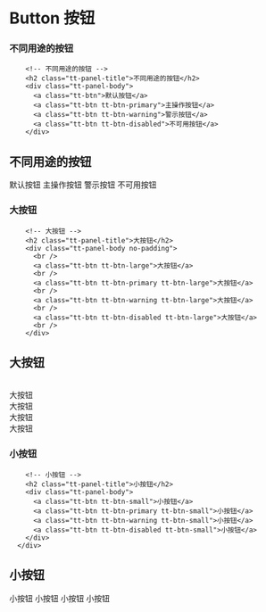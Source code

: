 # Button 按钮


### 不同用途的按钮

```
    <!-- 不同用途的按钮 -->
    <h2 class="tt-panel-title">不同用途的按钮</h2>
    <div class="tt-panel-body">
      <a class="tt-btn">默认按钮</a>
      <a class="tt-btn tt-btn-primary">主操作按钮</a>
      <a class="tt-btn tt-btn-warning">警示按钮</a>
      <a class="tt-btn tt-btn-disabled">不可用按钮</a>
    </div>
```

<button1> 
    <h2 class="tt-panel-title">不同用途的按钮</h2>
    <div class="tt-panel-body">
      <a class="tt-btn">默认按钮</a>
      <a class="tt-btn tt-btn-primary">主操作按钮</a>
      <a class="tt-btn tt-btn-warning">警示按钮</a>
      <a class="tt-btn tt-btn-disabled">不可用按钮</a>
    </div>
</button1>

### 大按钮

```
    <!-- 大按钮 -->
    <h2 class="tt-panel-title">大按钮</h2>
    <div class="tt-panel-body no-padding">
      <br />
      <a class="tt-btn tt-btn-large">大按钮</a>
      <br />
      <a class="tt-btn tt-btn-primary tt-btn-large">大按钮</a>
      <br />
      <a class="tt-btn tt-btn-warning tt-btn-large">大按钮</a>
      <br />
      <a class="tt-btn tt-btn-disabled tt-btn-large">大按钮</a>
      <br />
    </div>

```

<button1> 
    <h2 class="tt-panel-title">大按钮</h2>
    <div class="tt-panel-body no-padding">
      <br />
      <a class="tt-btn tt-btn-large">大按钮</a>
      <br />
      <a class="tt-btn tt-btn-primary tt-btn-large">大按钮</a>
      <br />
      <a class="tt-btn tt-btn-warning tt-btn-large">大按钮</a>
      <br />
      <a class="tt-btn tt-btn-disabled tt-btn-large">大按钮</a>
      <br />
    </div>
</button1>

### 小按钮

```
    <!-- 小按钮 -->
    <h2 class="tt-panel-title">小按钮</h2>
    <div class="tt-panel-body">
      <a class="tt-btn tt-btn-small">小按钮</a>
      <a class="tt-btn tt-btn-primary tt-btn-small">小按钮</a>
      <a class="tt-btn tt-btn-warning tt-btn-small">小按钮</a>
      <a class="tt-btn tt-btn-disabled tt-btn-small">小按钮</a>
    </div>
  </div>
```

<button1> 
 <h2 class="tt-panel-title">小按钮</h2>
    <div class="tt-panel-body">
      <a class="tt-btn tt-btn-small">小按钮</a>
      <a class="tt-btn tt-btn-primary tt-btn-small">小按钮</a>
      <a class="tt-btn tt-btn-warning tt-btn-small">小按钮</a>
      <a class="tt-btn tt-btn-disabled tt-btn-small">小按钮</a>
    </div>
  </div>
</button1>
